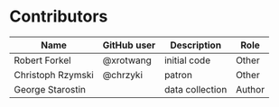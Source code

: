 # Contributors

Name | GitHub user | Description | Role
 --- | --- | --- | ---
Robert Forkel | @xrotwang | initial code | Other
Christoph Rzymski | @chrzyki | patron | Other
George Starostin | | data collection | Author
